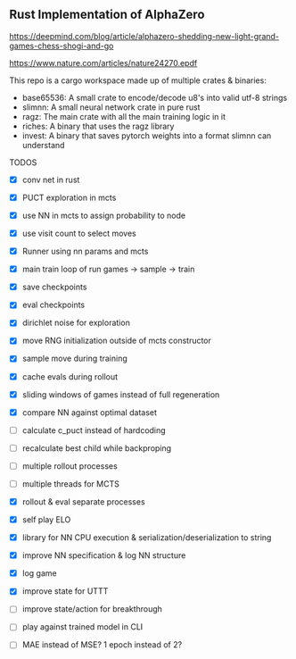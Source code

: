 Rust Implementation of AlphaZero
--------------------------------

https://deepmind.com/blog/article/alphazero-shedding-new-light-grand-games-chess-shogi-and-go

https://www.nature.com/articles/nature24270.epdf

This repo is a cargo workspace made up of multiple crates & binaries:

- base65536: A small crate to encode/decode u8's into valid utf-8 strings
- slimnn: A small neural network crate in pure rust
- ragz: The main crate with all the main training logic in it
- riches: A binary that uses the ragz library
- invest: A binary that saves pytorch weights into a format slimnn can understand

TODOS

- [x] conv net in rust
- [x] PUCT exploration in mcts
- [x] use NN in mcts to assign probability to node
- [x] use visit count to select moves
- [x] Runner using nn params and mcts
- [x] main train loop of run games -> sample -> train
- [x] save checkpoints
- [x] eval checkpoints
- [x] dirichlet noise for exploration
- [x] move RNG initialization outside of mcts constructor
- [x] sample move during training
- [x] cache evals during rollout
- [x] sliding windows of games instead of full regeneration
- [x] compare NN against optimal dataset
- [ ] calculate c_puct instead of hardcoding
- [ ] recalculate best child while backproping
- [ ] multiple rollout processes
- [ ] multiple threads for MCTS
- [x] rollout & eval separate processes
- [x] self play ELO
- [x] library for NN CPU execution & serialization/deserialization to string
- [x] improve NN specification & log NN structure
- [x] log game
- [x] improve state for UTTT
- [ ] improve state/action for breakthrough
- [ ] play against trained model in CLI
- [ ] MAE instead of MSE? 1 epoch instead of 2?

